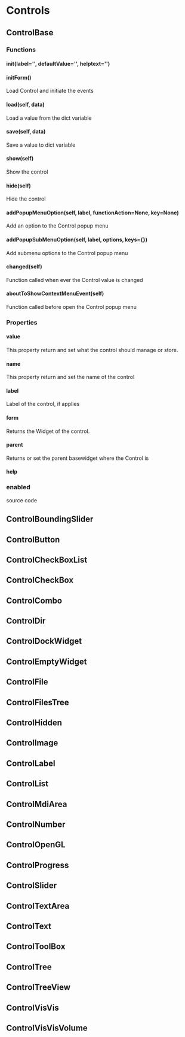 # Controls

## ControlBase

### Functions

#### __init__(label='', defaultValue='', helptext='')

#### initForm()

Load Control and initiate the events
 	
#### load(self, data)

Load a value from the dict variable
 	
#### save(self, data)

Save a value to dict variable
 	
#### show(self)

Show the control
 	
#### hide(self)

Hide the control
 	
#### addPopupMenuOption(self, label, functionAction=None, key=None)

Add an option to the Control popup menu
 	
#### addPopupSubMenuOption(self, label, options, keys={})

Add submenu options to the Control popup menu
 	
#### changed(self) 

Function called when ever the Control value is changed
 	
#### aboutToShowContextMenuEvent(self)

Function called before open the Control popup menu
 	

### Properties 	

#### value

This property return and set what the control should manage or store.
 	
#### name

This property return and set the name of the control
 	
#### label

Label of the control, if applies
 	
#### form

Returns the Widget of the control.
 	
#### parent

Returns or set the parent basewidget where the Control is
 	
#### help

### enabled

source code



## ControlBoundingSlider

## ControlButton

## ControlCheckBoxList

## ControlCheckBox

## ControlCombo

## ControlDir

## ControlDockWidget

## ControlEmptyWidget

## ControlFile

## ControlFilesTree

## ControlHidden

## ControlImage

## ControlLabel

## ControlList

## ControlMdiArea

## ControlNumber

## ControlOpenGL

## ControlProgress

## ControlSlider

## ControlTextArea

## ControlText

## ControlToolBox

## ControlTree

## ControlTreeView

## ControlVisVis

## ControlVisVisVolume